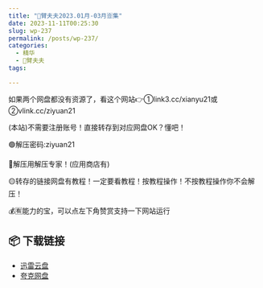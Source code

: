 ```yaml
---
title: "🌸臂夫夫2023.01月-03月🈴集"
date: 2023-11-11T00:25:30
slug: wp-237
permalink: /posts/wp-237/
categories:
  - 精华
  - 🌸臂夫夫
tags:

---
```


如果两个网盘都没有资源了，看这个网站👉①link3.cc/xianyu21或②vlink.cc/ziyuan21

(本站)不需要注册账号！直接转存到对应网盘OK？懂吧！

🟢解压密码:ziyuan21

🔵解压用解压专家！(应用商店有)

🟡转存的链接网盘有教程！一定要看教程！按教程操作！不按教程操作你不会解压！

💰🈶能力的宝，可以点左下角赞赏支持一下网站运行

## 📦 下载链接
- [迅雷云盘](https://blziyuan21.com/pay-download/237?key=4dd06d401b&down_id=0)
- [夸克网盘](https://blziyuan21.com/pay-download/237?key=4dd06d401b&down_id=1)

